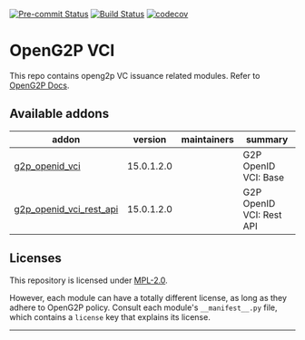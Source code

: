 
<!-- /!\ Non OCA Context : Set here the badge of your runbot / runboat instance. -->
[![Pre-commit Status](https://github.com/OpenG2P/openg2p-vci/actions/workflows/pre-commit.yml/badge.svg?branch=15.0-develop)](https://github.com/OpenG2P/openg2p-vci/actions/workflows/pre-commit.yml?query=branch%3A15.0-develop)
[![Build Status](https://github.com/OpenG2P/openg2p-vci/actions/workflows/test.yml/badge.svg?branch=15.0-develop)](https://github.com/OpenG2P/openg2p-vci/actions/workflows/test.yml?query=branch%3A15.0-develop)
[![codecov](https://codecov.io/gh/openg2p/openg2p-vci/branch/15.0-develop/graph/badge.svg)](https://codecov.io/gh/openg2p/openg2p-vci)
<!-- /!\ Non OCA Context : Set here the badge of your translation instance. -->

<!-- /!\ do not modify above this line -->

# OpenG2P VCI

This repo contains openg2p VC issuance related modules. Refer to [OpenG2P Docs](https://docs.openg2p.org).

<!-- /!\ do not modify below this line -->

<!-- prettier-ignore-start -->

[//]: # (addons)

Available addons
----------------
addon | version | maintainers | summary
--- | --- | --- | ---
[g2p_openid_vci](g2p_openid_vci/) | 15.0.1.2.0 |  | G2P OpenID VCI: Base
[g2p_openid_vci_rest_api](g2p_openid_vci_rest_api/) | 15.0.1.2.0 |  | G2P OpenID VCI: Rest API

[//]: # (end addons)

<!-- prettier-ignore-end -->

## Licenses

This repository is licensed under [MPL-2.0](LICENSE).

However, each module can have a totally different license, as long as they adhere to OpenG2P
policy. Consult each module's `__manifest__.py` file, which contains a `license` key
that explains its license.

----
<!-- /!\ Non OCA Context : Set here the full description of your organization. -->


